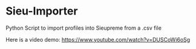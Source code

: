 # Sieu-Importer
Python Script to import profiles into Sieupreme from a .csv file

Here is a video demo:
https://www.youtube.com/watch?v=DUSCoWi6oSg
